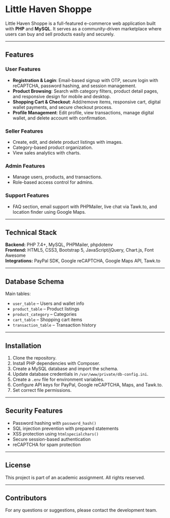 # Little Haven Shoppe  

Little Haven Shoppe is a full-featured e-commerce web application built with **PHP** and **MySQL**. It serves as a community-driven marketplace where users can buy and sell products easily and securely.  

---

## Features  

### User Features  
- **Registration & Login**: Email-based signup with OTP, secure login with reCAPTCHA, password hashing, and session management.  
- **Product Browsing**: Search with category filters, product detail pages, and responsive design for mobile and desktop.  
- **Shopping Cart & Checkout**: Add/remove items, responsive cart, digital wallet payments, and secure checkout process.  
- **Profile Management**: Edit profile, view transactions, manage digital wallet, and delete account with confirmation.  

### Seller Features  
- Create, edit, and delete product listings with images.  
- Category-based product organization.  
- View sales analytics with charts.  

### Admin Features  
- Manage users, products, and transactions.  
- Role-based access control for admins.  

### Support Features  
- FAQ section, email support with PHPMailer, live chat via Tawk.to, and location finder using Google Maps.  

---

## Technical Stack  

**Backend:** PHP 7.4+, MySQL, PHPMailer, phpdotenv  
**Frontend:** HTML5, CSS3, Bootstrap 5, JavaScript/jQuery, Chart.js, Font Awesome  
**Integrations:** PayPal SDK, Google reCAPTCHA, Google Maps API, Tawk.to  

---

## Database Schema  

Main tables:  
- `user_table` – Users and wallet info  
- `product_table` – Product listings  
- `product_category` – Categories  
- `cart_table` – Shopping cart items  
- `transaction_table` – Transaction history  

---

## Installation  

1. Clone the repository.  
2. Install PHP dependencies with Composer.  
3. Create a MySQL database and import the schema.  
4. Update database credentials in `/var/www/private/db-config.ini`.  
5. Create a `.env` file for environment variables.  
6. Configure API keys for PayPal, Google reCAPTCHA, Maps, and Tawk.to.  
7. Set correct file permissions.  

---

## Security Features  

- Password hashing with `password_hash()`  
- SQL injection prevention with prepared statements  
- XSS protection using `htmlspecialchars()`  
- Secure session-based authentication  
- reCAPTCHA for spam protection  

---

## License  

This project is part of an academic assignment. All rights reserved.  

---

## Contributors  

For any questions or suggestions, please contact the development team.  
